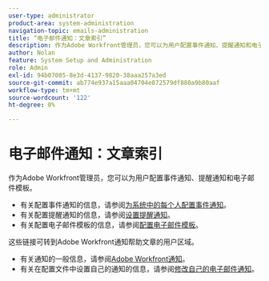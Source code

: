 ```yaml
---
user-type: administrator
product-area: system-administration
navigation-topic: emails-administration
title: “电子邮件通知：文章索引”
description: 作为Adobe Workfront管理员，您可以为用户配置事件通知、提醒通知和电子邮件模板。
author: Nolan
feature: System Setup and Administration
role: Admin
exl-id: 94b07085-8e3d-4137-9820-38aaa257a3ed
source-git-commit: ab774e937a15aaa04704e872579df880a9b80aaf
workflow-type: tm+mt
source-wordcount: '122'
ht-degree: 0%

---
```


# 电子邮件通知：文章索引

<!-- Audited: 1/2024 -->

作为Adobe Workfront管理员，您可以为用户配置事件通知、提醒通知和电子邮件模板。

* 有关配置事件通知的信息，请参阅[为系统中的每个人配置事件通知](../../../administration-and-setup/manage-workfront/emails/configure-event-notifications-for-everyone-in-the-system.md)。
* 有关配置提醒通知的信息，请参阅[设置提醒通知](../../../administration-and-setup/manage-workfront/emails/set-up-reminder-notifications.md)。
* 有关配置电子邮件模板的信息，请参阅[配置电子邮件模板](../../../administration-and-setup/manage-workfront/emails/configure-email-templates.md)。

这些链接可转到Adobe Workfront通知帮助文章的用户区域。

* 有关通知的一般信息，请参阅[Adobe Workfront通知](/help/quicksilver/workfront-basics/using-notifications/event-notifications.md)。
* 有关在配置文件中设置自己的通知的信息，请参阅[修改自己的电子邮件通知](/help/quicksilver/workfront-basics/using-notifications/activate-or-deactivate-your-own-event-notifications.md)。
